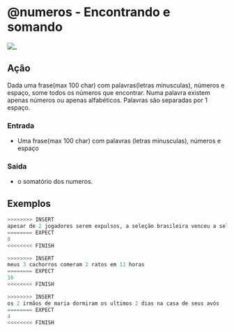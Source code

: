 # @numeros - Encontrando e somando

![_](cover.jpg)

## Ação

Dada uma frase(max 100 char) com palavras(letras minusculas), números e espaço, some todos os números que encontrar. Numa palavra existem apenas números ou apenas alfabéticos. Palavras são separadas por 1 espaço.

### Entrada

* Uma frase(max 100 char) com palavras (letras minusculas), números e espaço

### Saida

* o somatório dos numeros.

## Exemplos

``` py
>>>>>>>> INSERT
apesar de 2 jogadores serem expulsos, a seleção brasileira venceu a seleção italiana por 5 x 1
======== EXPECT
8
<<<<<<<< FINISH
```

```py
>>>>>>>> INSERT
meus 3 cachorros comeram 2 ratos em 11 horas
======== EXPECT
16
<<<<<<<< FINISH
```

```py
>>>>>>>> INSERT
os 2 irmãos de maria dormiram os ultimos 2 dias na casa de seus avós
======== EXPECT
4
<<<<<<<< FINISH
```
